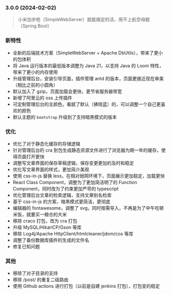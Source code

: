 ### 3.0.0 (2024-02-02)

> 小米加步枪（SimpleWebServer）就能搞定的活，用不上航空母舰（Spring Boot）

### 新特性

- 全新的后端技术方案（SimpleWebServer + Apache DbUtils），带来了更小的包体积
- 将 Java 运行版本的最低版本调整为 Java 21，以支持 Java 的 Loom 特性，带来了更小的内存使用
- 升级管理后台，安装引导页面，插件管理 antd 的版本，页面更接近现在审美（相比之前的小圆角）
- 默认加入了 gzip，页面加载会更快，更节省服务器带宽
- 新增了阿里云的 oss 上传插件
- 可定制管理后台的主颜色，看腻了默认（拂晓蓝）的，可以调整一个自己更喜欢的颜色
- 默认主题的 `bootstrap` 升级到了支持暗黑模式的版本

### 优化

- 优化了对于静态化缓存的存储逻辑
- 针对管理后台的 cra 到包生成静态资源文件进行了浏览器为期一年的缓存，使得页面打开更快
- 调整写文章界面的保存草稿逻辑，保存变更更加的及时和稳定
- 优化写文章界面的样式，更加简介美观
- 使用 css-in-js 替换 less，在相对弱网环境下，页面展示更加稳定，加载更快
- React Class Component，调整为了更加简洁明了的 Function Component，同时改为了约束更加严苛的 typescript
- 优化管理后台文章的检索逻辑，支持文章别名检索
- 基于 css-in-js 的方案，暗黑模式更简洁，更彻底
- 编辑器的 fontawesome，调整了 svg，同时按需导入，不再是为了中午吃顿米饭，就要买一粮仓的大米
- 移除 craco 打包，改为 cra 打包
- 升级 MySQL/HikariCP/Gson 等库
- 移除 Log4j/Apache HttpClient/htmlcleaner/jdom/cos 等库
- 调整了备份数据库插件的生成的文件名
- 修复已知问题

### 其他

- 移除了对子目录的支持
- 移除 /post/ 的重复二级路由
- 使用 Github actions 进行打包（以前是自建 jenkins 打包），打包变的稳定
